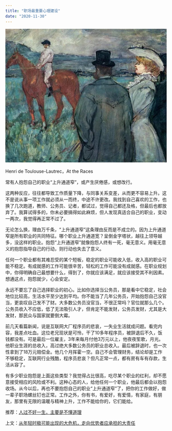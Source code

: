 ```yaml
---
title: "职场最重要心理建设"
date: "2020-11-30"
---
```


![连岳文章](images/连岳文章picture.jpg)

Henri de Toulouse-Lautrec，At the Races

  

常有人抱怨自己的职业“上升通道窄”，或产生厌倦感，或想改行。

  

这两种反应，往往都导致工作质量下降，与同事关系变差，从而更不容易上升。这不是说从事一项工作就必须从一而终，中途不许更改。我找到自己喜欢的工作，也换了几次跑道，教师、公务员、记者，都试过，觉得自己都还及格，但最后也都放弃了。我算试得多的，你未必要搞得如此麻烦，但人发现真适合自己的职业，变动一两次，我觉得再正常不过了。

  

无论怎么换，理由万千条，“上升通道窄”这条理由反而是不成立的。因为上升通道窄是所有职业的共同特征。哪个职业上升通道宽？呈倒金字塔状，越往上领导越多，没这样的职业。抱怨“上升通道窄”就像抱怨人终有一死，毫无意义。用毫无意义的抱怨指导自己的行动，则行动也失去了意义。

  

任何一个职业都有其难忍受的某个短板，稳定的职业可能收入低，收入高的职业可能不稳定。有成就感的工作可能很辛苦，轻松的工作可能没有成就感。在职业规划中，你得明确自己最想要什么，得到了，你就应该满足，就应该接受其不利因素。想通这点，抱怨就少，心会安定。

  

永远不要忘了自己选择职业的初心。比如你选择当公务员，那是看中它稳定，社会地位比较高，生活水平至少达到平均。你不能当了几年公务员，开始抱怨自己没官当，更哀叹自己发不了财。大多数公务员没官当，不很正常吗？官位就那么几个。公务员收入不应低，低了无法吸引人才，但肯定不能发财，公务员发财，尤其是大发财，那民众与国家就要倒大霉。

  

前几天看篇新闻，说是互联网大厂程序员的悲哀，一失业生活就成问题。看完内容，我差点吐血。这位老兄现状是可怜，干了10多年程序员，被辞退后不久，饭钱都没有。可是最后一位雇主，3年来每月付他3万元以上，他夜夜笙歌，月光。他职业生涯的总收入，高过绝大多数公务员的职业总收入。最后被辞退时，也一次性拿到了18万元赔偿金。他几个月挥霍一空。自己不会管理财务，结论却是工作不够稳定，互联网行业残酷，程序员悲哀？但凡正常一点，都有房有车有存款，生活从容了。

  

有多少职业抱怨是上面这些类型？我觉得占比很高，吃尽某个职业的红利，却不愿意接受相应的风险或不利。这种心态的人，给他任何一个职业，他最后都会以抱怨收场。从今以后，再也不要抱怨自己的职业“上升通道窄”了，把你的工作做好，做一辈子职场螺丝钉也正常。工作之外，你有书，有爱好，有爱情，有家庭，有朋友，那里有无限的温暖与精神上升，工作不能给你的，它们能给。

  

推荐：[人过不好一生，主要是不懂道理](http://mp.weixin.qq.com/s?__biz=MjM5NDU0Mjk2MQ==&mid=2651636336&idx=1&sn=846d012e780ee9f421e498bae372dd8f&chksm=bd7e466e8a09cf7837e0d4941cbfd6f8b1059474cc0bedfd0f80bef3ce2fb509eceaf276f593&scene=21#wechat_redirect)  

上文：[从年轻时极可能出现的大危机，走向优势者应承担的大责任](http://mp.weixin.qq.com/s?__biz=MjM5NDU0Mjk2MQ==&mid=2651662788&idx=1&sn=afa69326f4d9bf60ae11d021d652fa38&chksm=bd7fadda8a0824cc7934b07e04ef78ea61b8e263ba68e805e7c2b21e3952c742b5aed589b181&scene=21#wechat_redirect)

